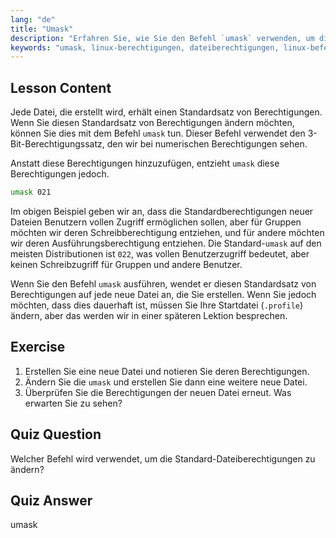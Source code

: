 ```yaml
---
lang: "de"
title: "Umask"
description: "Erfahren Sie, wie Sie den Befehl `umask` verwenden, um die Standard-Dateiberechtigungen in Linux zu steuern. Verstehen Sie numerische Berechtigungen und verwalten Sie den Zugriff auf neue Dateien einfach."
keywords: "umask, linux-berechtigungen, dateiberechtigungen, linux-befehle, linux für anfänger, linux-tutorial, standardberechtigungen"
---
```


## Lesson Content

Jede Datei, die erstellt wird, erhält einen Standardsatz von Berechtigungen. Wenn Sie diesen Standardsatz von Berechtigungen ändern möchten, können Sie dies mit dem Befehl `umask` tun. Dieser Befehl verwendet den 3-Bit-Berechtigungssatz, den wir bei numerischen Berechtigungen sehen.

Anstatt diese Berechtigungen hinzuzufügen, entzieht `umask` diese Berechtigungen jedoch.

```bash
umask 021
```

Im obigen Beispiel geben wir an, dass die Standardberechtigungen neuer Dateien Benutzern vollen Zugriff ermöglichen sollen, aber für Gruppen möchten wir deren Schreibberechtigung entziehen, und für andere möchten wir deren Ausführungsberechtigung entziehen. Die Standard-`umask` auf den meisten Distributionen ist `022`, was vollen Benutzerzugriff bedeutet, aber keinen Schreibzugriff für Gruppen und andere Benutzer.

Wenn Sie den Befehl `umask` ausführen, wendet er diesen Standardsatz von Berechtigungen auf jede neue Datei an, die Sie erstellen. Wenn Sie jedoch möchten, dass dies dauerhaft ist, müssen Sie Ihre Startdatei (`.profile`) ändern, aber das werden wir in einer späteren Lektion besprechen.

## Exercise

1. Erstellen Sie eine neue Datei und notieren Sie deren Berechtigungen.
2. Ändern Sie die `umask` und erstellen Sie dann eine weitere neue Datei.
3. Überprüfen Sie die Berechtigungen der neuen Datei erneut. Was erwarten Sie zu sehen?

## Quiz Question

Welcher Befehl wird verwendet, um die Standard-Dateiberechtigungen zu ändern?

## Quiz Answer

umask
